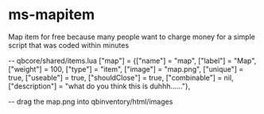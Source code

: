 # ms-mapitem
Map item for free because many people want to charge money for a simple script that was coded within minutes

-- qbcore/shared/items.lua
    ["map"] 	 = {["name"] = "map",  ["label"] = "Map",	 ["weight"] = 100, 		["type"] = "item", 		["image"] = "map.png", 	["unique"] = true, 	["useable"] = true, 	["shouldClose"] = true,   ["combinable"] = nil,   ["description"] = "what do you think this is duhhh......"},

-- drag the map.png into qbinventory/html/images
